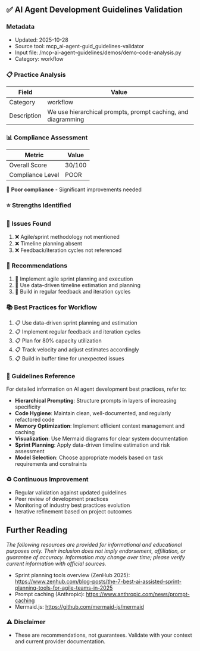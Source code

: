 ## ✅ AI Agent Development Guidelines Validation

### Metadata

- Updated: 2025-10-28
- Source tool: mcp_ai-agent-guid_guidelines-validator
- Input file: /mcp-ai-agent-guidelines/demos/demo-code-analysis.py
- Category: workflow

### 📋 Practice Analysis

| Field       | Value                                                        |
| ----------- | ------------------------------------------------------------ |
| Category    | workflow                                                     |
| Description | We use hierarchical prompts, prompt caching, and diagramming |

### 📊 Compliance Assessment

| Metric           | Value  |
| ---------------- | ------ |
| Overall Score    | 30/100 |
| Compliance Level | POOR   |

🔴 **Poor compliance** - Significant improvements needed

### ⭐ Strengths Identified

### 🐞 Issues Found

1. ❌ Agile/sprint methodology not mentioned
2. ❌ Timeline planning absent
3. ❌ Feedback/iteration cycles not referenced

### 🔧 Recommendations

1. 🔧 Implement agile sprint planning and execution
2. 🔧 Use data-driven timeline estimation and planning
3. 🔧 Build in regular feedback and iteration cycles

### 📚 Best Practices for Workflow

1. 📋 Use data-driven sprint planning and estimation
2. 📋 Implement regular feedback and iteration cycles
3. 📋 Plan for 80% capacity utilization
4. 📋 Track velocity and adjust estimates accordingly
5. 📋 Build in buffer time for unexpected issues

### 🔗 Guidelines Reference

For detailed information on AI agent development best practices, refer to:

- **Hierarchical Prompting**: Structure prompts in layers of increasing specificity
- **Code Hygiene**: Maintain clean, well-documented, and regularly refactored code
- **Memory Optimization**: Implement efficient context management and caching
- **Visualization**: Use Mermaid diagrams for clear system documentation
- **Sprint Planning**: Apply data-driven timeline estimation and risk assessment
- **Model Selection**: Choose appropriate models based on task requirements and constraints

### ♻️ Continuous Improvement

- Regular validation against updated guidelines
- Peer review of development practices
- Monitoring of industry best practices evolution
- Iterative refinement based on project outcomes

## Further Reading

_The following resources are provided for informational and educational purposes only. Their inclusion does not imply endorsement, affiliation, or guarantee of accuracy. Information may change over time; please verify current information with official sources._

- Sprint planning tools overview (ZenHub 2025): https://www.zenhub.com/blog-posts/the-7-best-ai-assisted-sprint-planning-tools-for-agile-teams-in-2025
- Prompt caching (Anthropic): https://www.anthropic.com/news/prompt-caching
- Mermaid.js: https://github.com/mermaid-js/mermaid

### ⚠️ Disclaimer

- These are recommendations, not guarantees. Validate with your context and current provider documentation.
